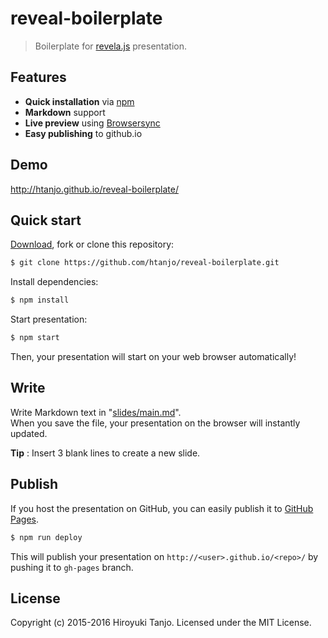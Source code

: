 # reveal-boilerplate
> Boilerplate for [revela.js](http://lab.hakim.se/reveal-js/) presentation.

## Features
- **Quick installation** via [npm](https://www.npmjs.com/)
- **Markdown** support
- **Live preview** using [Browsersync](http://www.browsersync.io/)
- **Easy publishing** to github.io

## Demo
<http://htanjo.github.io/reveal-boilerplate/>

## Quick start
[Download](https://github.com/htanjo/reveal-boilerplate/archive/master.zip), fork or clone this repository:

```sh
$ git clone https://github.com/htanjo/reveal-boilerplate.git
```

Install dependencies:

```sh
$ npm install
```

Start presentation:

```sh
$ npm start
```

Then, your presentation will start on your web browser automatically!

## Write
Write Markdown text in "[slides/main.md](slides/main.md)".  
When you save the file, your presentation on the browser will instantly updated.

**Tip** : Insert 3 blank lines to create a new slide.

## Publish
If you host the presentation on GitHub, you can easily publish it to [GitHub Pages](https://pages.github.com/).

```sh
$ npm run deploy
```

This will publish your presentation on `http://<user>.github.io/<repo>/` by pushing it to `gh-pages` branch.

## License
Copyright (c) 2015-2016 Hiroyuki Tanjo.
Licensed under the MIT License.
